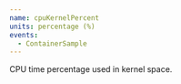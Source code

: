 ```yaml
---
name: cpuKernelPercent
units: percentage (%)
events:
  - ContainerSample
---
```


CPU time percentage used in kernel space.